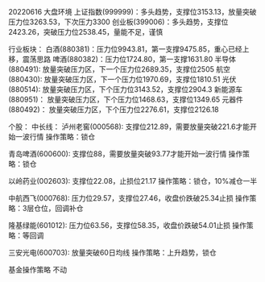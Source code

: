 20220616
大盘环境
上证指数(999999)：多头趋势，支撑位3153.13，放量突破压力位3263.53，下次压力3300
创业板(399006)：多头趋势，支撑位2423.26，突破压力位2538.45，量能不足，谨慎

行业板块：
白酒(880381)：压力位9943.81，第一支撑9475.85，重心已经上移，震荡思路
啤酒(880382)：压力位1724.80，第一支撑1631.80
半导体(880491): 放量突破压力区，下一个压力位2689.35，支撑位2505
航空(880430): 放量突破压力区，下一个压力位1970.69，支撑位1810.51
光伏(880514): 放量突破压力区，下个压力位3143.52，支撑位2904.3
新能源车(880951)： 放量突破压力区，下个压力位1468.63，支撑位1349.65
元器件(880492)： 放量突破压力区，下个压力位2276.61，支撑位2126.18

个股：
中长线：
泸州老窖(000568): 支撑位212.89，需要放量突破221.6才能开始一波行情
操作策略：锁仓

青岛啤酒(600600): 支撑位88，需要放量突破93.77才能开始一波行情
操作策略：锁仓

以岭药业(002603): 支撑位22.08，止损位21.17
操作策略：锁仓，10%减仓一半

中航西飞(000768): 压力位29.57，支撑位27.46，收盘价跌破25.34止损
操作策略：3层仓位，回调补仓

隆基绿能(601012): 压力位63.56，支撑位58.35，收盘价跌破54.01止损
操作策略：等回调

三安光电(600703): 放量突破60日均线
操作策略：上升趋势，锁仓

基金操作策略
不动